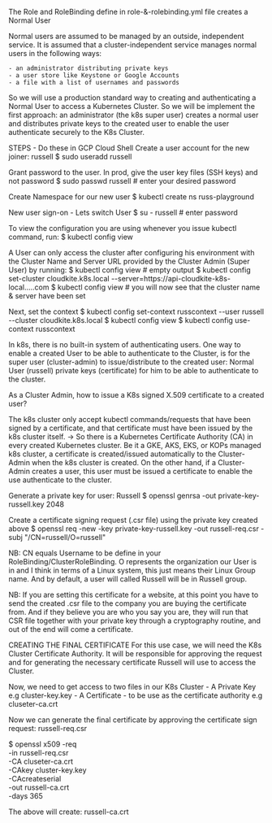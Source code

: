 The Role and RoleBinding define in role-&-rolebinding.yml file creates a Normal User

Normal users are assumed to be managed by an outside, independent service. It is assumed that 
a cluster-independent service manages normal users in the following ways:

    - an administrator distributing private keys
    - a user store like Keystone or Google Accounts
    - a file with a list of usernames and passwords

So we will use a production standard way to creating and authenticating a Normal User to access a Kubernetes Cluster. So we will be implement the first approach: an administrator (the k8s super user) creates a normal user and distributes private keys to the created user to enable the user authenticate securely to the K8s Cluster.

STEPS - Do these in GCP Cloud Shell
Create a user account for the new joiner: russell
$ sudo useradd russell

Grant password to the user. In prod, give the user key files (SSH keys) and not password
$ sudo passwd russell # enter your desired password

Create Namespace for our new user
$ kubectl create ns russ-playground

New user sign-on - Lets switch User
$ su - russell # enter password

To view the configuration you are using whenever you issue kubectl command, run:
$ kubectl config view

A User can only access the cluster after configuring his environment with the Cluster Name and Server URL provided by the Cluster Admin (Super User) by running:
$ kubectl config view # empty output
$ kubectl config set-cluster cloudkite.k8s.local --server=https://api-cloudkite-k8s-local.....com
$ kubectl config view # you will now see that the cluster name & server have been set

Next, set the context
$ kubectl config set-context russcontext --user russell --cluster cloudkite.k8s.local
$ kubectl config view
$ kubectl config use-context russcontext

In k8s, there is no built-in system of authenticating users. One way to enable a created User to be able to authenticate to the Cluster, is for the super user (cluster-admin) to issue/distribute to the created user: Normal User (russell) private keys (certificate) for him to be able to authenticate to the cluster.

As a Cluster Admin, how to issue a K8s signed X.509 certificate to a created user?

The k8s cluster only accept kubectl commands/requests that have been signed by a certificate, and that certificate must have been issued by the k8s cluster itself. -> So there is a Kubernetes Certificate Authority (CA) in every created Kubernetes cluster.
Be it a GKE, AKS, EKS, or KOPs managed k8s cluster, a certificate is created/issued automatically to the Cluster-Admin when the k8s cluster is created.
On the other hand, if a Cluster-Admin creates a user, this user must be issued a certificate to enable the use authenticate to the cluster.

Generate a private key for user: Russell
$ openssl genrsa -out private-key-russell.key 2048

Create a certificate signing request (.csr file) using the private key created above
$ openssl req -new -key private-key-russell.key -out russell-req.csr -subj "/CN=russell/O=russell"

NB: CN equals Username to be define in your RoleBinding/ClusterRoleBinding. O represents the organization our User is in and I think in terms of a Linux system, this just means their Linux Group name. And by default, a user will called Russell will be in Russell group.

NB: If you are setting this certificate for a website, at this point you have to send the created .csr file to the company you are buying the certificate from. And if they believe you are who you say you are, they will run that CSR file together with your private key through a cryptography routine, and out of the end will come a certificate.

CREATING THE FINAL CERTIFICATE
For this use case, we will need the K8s Cluster Certificate Authority. It will be responsible for approving the request and for generating the necessary certificate Russell will use to access the Cluster.

Now, we need to get access to two files in our K8s Cluster
    - A Private Key e.g cluster-key.key
    - A Certificate - to be use as the certificate authority e.g cluseter-ca.crt

Now we can generate the final certificate by approving the certificate sign request: russell-req.csr

$ openssl x509 -req \
    -in russell-req.csr \
    -CA cluseter-ca.crt \
    -CAkey cluster-key.key \
    -CAcreateserial \
    -out russell-ca.crt \
    -days 365

The above will create: russell-ca.crt